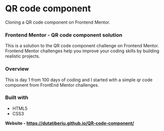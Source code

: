 <h1>QR code component</h1>
<p>Cloning a QR code component on Frontend Mentor.</p>

  <h3>Frontend Mentor - QR code component solution</h3>
<p1>This is a solution to the QR code component challenge on Frontend Mentor. Frontend Mentor challenges help you improve your coding skills by building realistic projects.</p1>

<h3>Overview</h3>
<p>This is day 1 from 100 days of coding and I started with a simple qr code component from FrontEnd Mentor challenges.</p>


<h3>Built with</h3>
<ul>
  <li>HTML5</li>
  <li>CSS3</li>
</ul>

<strong>Website - https://dutatiberiu.github.io/QR-code-component/</strong>
